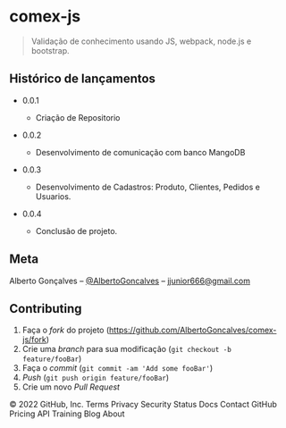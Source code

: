 # comex-js

> Validação de conhecimento usando JS, webpack, node.js e bootstrap.

## Histórico de lançamentos

* 0.0.1
    * Criação de Repositorio  
    
* 0.0.2
    * Desenvolvimento de comunicação com banco MangoDB
    

* 0.0.3
    * Desenvolvimento de Cadastros: Produto, Clientes, Pedidos e Usuarios. 
    
    
* 0.0.4
    * Conclusão de projeto.

## Meta

Alberto Gonçalves – [@AlbertoGoncalves](https://www.linkedin.com/in/albertogoncalves2/) – jjunior666@gmail.com

## Contributing

1. Faça o _fork_ do projeto (<https://github.com/AlbertoGoncalves/comex-js/fork>)
2. Crie uma _branch_ para sua modificação (`git checkout -b feature/fooBar`)
3. Faça o _commit_ (`git commit -am 'Add some fooBar'`)
4. _Push_ (`git push origin feature/fooBar`)
5. Crie um novo _Pull Request_

[npm-image]: https://img.shields.io/npm/v/datadog-metrics.svg?style=flat-square
[npm-url]: https://npmjs.org/package/datadog-metrics
[npm-downloads]: https://img.shields.io/npm/dm/datadog-metrics.svg?style=flat-square
[travis-image]: https://img.shields.io/travis/dbader/node-datadog-metrics/master.svg?style=flat-square
[travis-url]: https://travis-ci.org/dbader/node-datadog-metrics
[wiki]: https://github.com/seunome/seuprojeto/wiki
© 2022 GitHub, Inc.
Terms
Privacy
Security
Status
Docs
Contact GitHub
Pricing
API
Training
Blog
About
